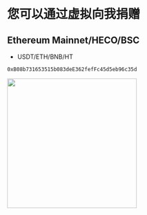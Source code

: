 # 您可以通过虚拟向我捐赠

## Ethereum Mainnet/HECO/BSC
- USDT/ETH/BNB/HT
```
0xB08b731653515b083deE362fefFc45d5eb96c35d
```
<img src="https://raw.githubusercontent.com/mack-a/v2ray-agent/master/fodder/donation/main.png" width=300>
